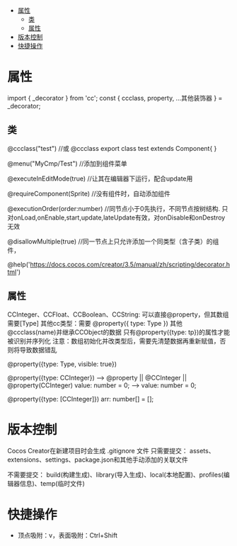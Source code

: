 <!-- TOC -->

- [属性](#属性)
    - [类](#类)
    - [属性](#属性-1)
- [版本控制](#版本控制)
- [快捷操作](#快捷操作)

<!-- /TOC -->

# 属性 #
import { _decorator } from 'cc';
const { ccclass, property, ...其他装饰器 } = _decorator;

## 类 ##
@ccclass("test")   //或 @ccclass
export class test extends Component{ }

@menu("MyCmp/Test")     //添加到组件菜单

@executeInEditMode(true)    //让其在编辑器下运行，配合update用

@requireComponent(Sprite)   //没有组件时，自动添加组件

@executionOrder(order:number)  //同节点小于0先执行，不同节点按树结构. 只对onLoad,onEnable,start,update,lateUpdate有效，对onDisable和onDestroy无效

@disallowMultiple(true)     //同一节点上只允许添加一个同类型（含子类）的组件，

@help('https://docs.cocos.com/creator/3.5/manual/zh/scripting/decorator.html')


## 属性 ##
CCInteger、CCFloat、CCBoolean、CCString: 可以直接@property，但其数组需要[Type]
其他cc类型：需要 @property({ type: Type })
其他@ccclass(name)并继承CCObject的数据
只有@property({type: tp})的属性才能被识别并序列化
注意：数组初始化并改类型后，需要先清楚数据再重新赋值，否则将导致数据错乱

@property({type: Type, visible: true})

@property({type: CCInteger})    --> @property   ||  @CCInteger  ||  @property(CCInteger)
value: number = 0;              --> value: number = 0;    

@property({type: [CCInteger]})
arr: number[] = [];


# 版本控制 #
Cocos Creator在新建项目时会生成 .gitignore 文件
只需要提交：
assets、extensions、settings、package.json和其他手动添加的关联文件

不需要提交：
build(构建生成)、library(导入生成)、local(本地配置)、profiles(编辑器信息)、temp(临时文件)

# 快捷操作 #
- 顶点吸附：v，表面吸附：Ctrl+Shift
